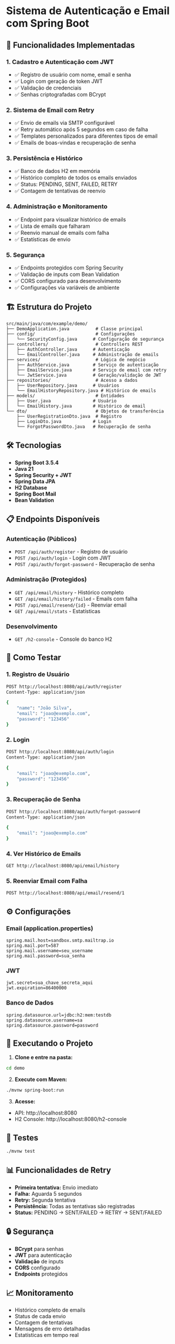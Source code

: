 # Sistema de Autenticação e Email com Spring Boot

## 🚀 Funcionalidades Implementadas

### 1. **Cadastro e Autenticação com JWT**
- ✅ Registro de usuário com nome, email e senha
- ✅ Login com geração de token JWT
- ✅ Validação de credenciais
- ✅ Senhas criptografadas com BCrypt

### 2. **Sistema de Email com Retry**
- ✅ Envio de emails via SMTP configurável
- ✅ Retry automático após 5 segundos em caso de falha
- ✅ Templates personalizados para diferentes tipos de email
- ✅ Emails de boas-vindas e recuperação de senha

### 3. **Persistência e Histórico**
- ✅ Banco de dados H2 em memória
- ✅ Histórico completo de todos os emails enviados
- ✅ Status: PENDING, SENT, FAILED, RETRY
- ✅ Contagem de tentativas de reenvio

### 4. **Administração e Monitoramento**
- ✅ Endpoint para visualizar histórico de emails
- ✅ Lista de emails que falharam
- ✅ Reenvio manual de emails com falha
- ✅ Estatísticas de envio

### 5. **Segurança**
- ✅ Endpoints protegidos com Spring Security
- ✅ Validação de inputs com Bean Validation
- ✅ CORS configurado para desenvolvimento
- ✅ Configurações via variáveis de ambiente

## 🏗️ Estrutura do Projeto

```
src/main/java/com/example/demo/
├── DemoApplication.java          # Classe principal
├── config/                       # Configurações
│   └── SecurityConfig.java      # Configuração de segurança
├── controllers/                  # Controllers REST
│   ├── AuthController.java      # Autenticação
│   └── EmailController.java     # Administração de emails
├── services/                     # Lógica de negócio
│   ├── AuthService.java         # Serviço de autenticação
│   ├── EmailService.java        # Serviço de email com retry
│   └── JwtService.java          # Geração/validação de JWT
├── repositories/                 # Acesso a dados
│   ├── UserRepository.java      # Usuários
│   └── EmailHistoryRepository.java # Histórico de emails
├── models/                       # Entidades
│   ├── User.java                # Usuário
│   └── EmailHistory.java        # Histórico de email
└── dto/                          # Objetos de transferência
    ├── UserRegistrationDto.java  # Registro
    ├── LoginDto.java            # Login
    └── ForgotPasswordDto.java   # Recuperação de senha
```

## 🛠️ Tecnologias

- **Spring Boot 3.5.4**
- **Java 21**
- **Spring Security + JWT**
- **Spring Data JPA**
- **H2 Database**
- **Spring Boot Mail**
- **Bean Validation**

## 📋 Endpoints Disponíveis

### **Autenticação (Públicos)**
- `POST /api/auth/register` - Registro de usuário
- `POST /api/auth/login` - Login com JWT
- `POST /api/auth/forgot-password` - Recuperação de senha

### **Administração (Protegidos)**
- `GET /api/email/history` - Histórico completo
- `GET /api/email/history/failed` - Emails com falha
- `POST /api/email/resend/{id}` - Reenviar email
- `GET /api/email/stats` - Estatísticas

### **Desenvolvimento**
- `GET /h2-console` - Console do banco H2

## 🧪 Como Testar

### **1. Registro de Usuário**
```bash
POST http://localhost:8080/api/auth/register
Content-Type: application/json

{
    "name": "João Silva",
    "email": "joao@exemplo.com",
    "password": "123456"
}
```

### **2. Login**
```bash
POST http://localhost:8080/api/auth/login
Content-Type: application/json

{
    "email": "joao@exemplo.com",
    "password": "123456"
}
```

### **3. Recuperação de Senha**
```bash
POST http://localhost:8080/api/auth/forgot-password
Content-Type: application/json

{
    "email": "joao@exemplo.com"
}
```

### **4. Ver Histórico de Emails**
```bash
GET http://localhost:8080/api/email/history
```

### **5. Reenviar Email com Falha**
```bash
POST http://localhost:8080/api/email/resend/1
```

## ⚙️ Configurações

### **Email (application.properties)**
```properties
spring.mail.host=sandbox.smtp.mailtrap.io
spring.mail.port=587
spring.mail.username=seu_username
spring.mail.password=sua_senha
```

### **JWT**
```properties
jwt.secret=sua_chave_secreta_aqui
jwt.expiration=86400000
```

### **Banco de Dados**
```properties
spring.datasource.url=jdbc:h2:mem:testdb
spring.datasource.username=sa
spring.datasource.password=password
```

## 🚀 Executando o Projeto

1. **Clone e entre na pasta:**
```bash
cd demo
```

2. **Execute com Maven:**
```bash
./mvnw spring-boot:run
```

3. **Acesse:**
- API: http://localhost:8080
- H2 Console: http://localhost:8080/h2-console

## 🧪 Testes

```bash
./mvnw test
```

## 📊 Funcionalidades de Retry

- **Primeira tentativa:** Envio imediato
- **Falha:** Aguarda 5 segundos
- **Retry:** Segunda tentativa
- **Persistência:** Todas as tentativas são registradas
- **Status:** PENDING → SENT/FAILED → RETRY → SENT/FAILED

## 🔒 Segurança

- **BCrypt** para senhas
- **JWT** para autenticação
- **Validação** de inputs
- **CORS** configurado
- **Endpoints** protegidos

## 📈 Monitoramento

- Histórico completo de emails
- Status de cada envio
- Contagem de tentativas
- Mensagens de erro detalhadas
- Estatísticas em tempo real
